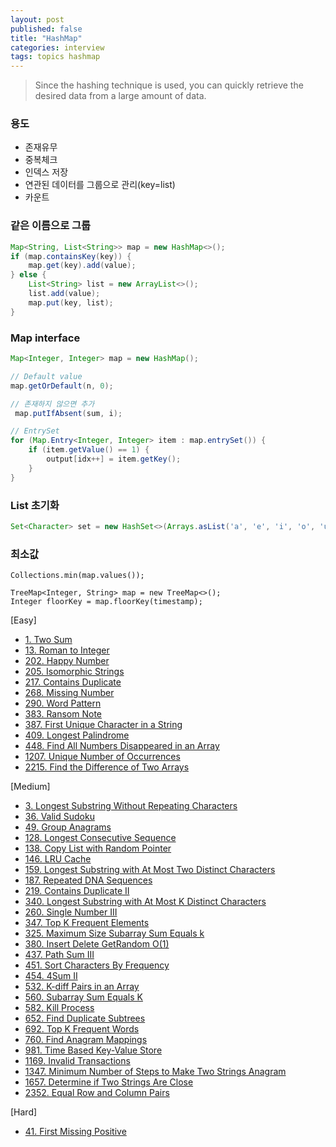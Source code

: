 ```yaml
---
layout: post
published: false
title: "HashMap"
categories: interview
tags: topics hashmap
---
```


> Since the hashing technique is used, you can quickly retrieve the desired data from a large amount of data.

### 용도
- 존재유무
- 중복체크
- 인덱스 저장
- 연관된 데이터를 그룹으로 관리(key=list)
- 카운트

### 같은 이름으로 그룹
```java
Map<String, List<String>> map = new HashMap<>();
if (map.containsKey(key)) {
    map.get(key).add(value);
} else {
    List<String> list = new ArrayList<>();
    list.add(value);
    map.put(key, list);
}
```

### Map interface
```java
Map<Integer, Integer> map = new HashMap();

// Default value
map.getOrDefault(n, 0);

// 존재하지 않으면 추가
 map.putIfAbsent(sum, i);

// EntrySet
for (Map.Entry<Integer, Integer> item : map.entrySet()) {
    if (item.getValue() == 1) {
        output[idx++] = item.getKey();
    }
}
```

### List 초기화
```java
Set<Character> set = new HashSet<>(Arrays.asList('a', 'e', 'i', 'o', 'u', 'A', 'E', 'I', 'O', 'U'));
```

### 최소값
```
Collections.min(map.values());
```

```
TreeMap<Integer, String> map = new TreeMap<>();
Integer floorKey = map.floorKey(timestamp);
```

[Easy]
- [1. Two Sum](/interview/2023/04/20/two-sum/)
- [13. Roman to Integer](/interview/2023/05/11/roman-to-integer/)
- [202. Happy Number](/interview/2023/04/20/happy-number/)
- [205. Isomorphic Strings](/interview/2023/06/14/isomorphic-strings/)
- [217. Contains Duplicate](/interview/2023/04/20/contains-duplicate/)
- [268. Missing Number](/interview/2023/04/20/missing-number/)
- [290. Word Pattern](/interview/2023/06/14/word-pattern/)
- [383. Ransom Note](/interview/2023/06/13/ransom-note/)
- [387. First Unique Character in a String](/interview/2023/05/02/first-unique-character-in-a-string/)
- [409. Longest Palindrome](/interview/2023/04/20/longest-palindrome/)
- [448. Find All Numbers Disappeared in an Array](/interview/2023/04/20/find-all-numbers-disappeared-in-an-array/)
- [1207. Unique Number of Occurrences](/interview/2023/05/26/unique-number-of-occurrences/)
- [2215. Find the Difference of Two Arrays](/interview/2023/06/06/find-the-difference-of-two-arrays/)

[Medium]
- [3. Longest Substring Without Repeating Characters](/interview/2023/02/21/longest-substring-without-repeating-characters/)
- [36. Valid Sudoku](/interview/2023/07/04/valid-sudoku/)
- [49. Group Anagrams](/interview/2023/02/20/group-anagrams/)
- [128. Longest Consecutive Sequence](/interview/2023/04/09/longest-consecutive-sequence/)
- [138. Copy List with Random Pointer](/interview/2023/04/13/copy-list-with-random-pointer/)
- [146. LRU Cache](/interview/2023/04/26/lru-cache/)
- [159. Longest Substring with At Most Two Distinct Characters](/interview/2023/05/29/longest-substring-with-at-most-two-distinct-characters/)
- [187. Repeated DNA Sequences](/interview/2023/04/11/repeated-dna-sequences/)
- [219. Contains Duplicate II](/interview/2023/06/13/contains-duplicate-ii/)
- [340. Longest Substring with At Most K Distinct Characters](/interview/2023/05/29/longest-substring-with-at-most-k-distinct-characters/)
- [260. Single Number III](/interview/2023/04/20/single-number-iii/)
- [347. Top K Frequent Elements](/interview/2023/04/20/top-k-frequent-elements/)
- [325. Maximum Size Subarray Sum Equals k](/interview/2023/04/20/maximum-size-subarray-sum-equals-k/)
- [380. Insert Delete GetRandom O(1)](/interview/2023/04/20/insert-delete-getrandom-o1/)
- [437. Path Sum III](/interview/2023/04/20/path-sum-iii/)
- [451. Sort Characters By Frequency](/interview/2023/04/20/sort-characters-by-frequency/)
- [454. 4Sum II](/interview/2023/05/10/4sum-ii/)
- [532. K-diff Pairs in an Array](/interview/2023/05/11/k-diff-pairs-in-an-array/)
- [560. Subarray Sum Equals K](/interview/2023/04/20/subarray-sum-equals-k/)
- [582. Kill Process](/interview/2023/04/20/kill-process/)
- [652. Find Duplicate Subtrees](/interview/2023/04/20/find-duplicate-subtrees/)
- [692. Top K Frequent Words](/interview/2023/04/20/top-k-frequent-words/)
- [760. Find Anagram Mappings](/interview/2023/06/19/find-anagram-mappings/)
- [981. Time Based Key-Value Store](/interview/2023/04/20/time-based-key-value-store/)
- [1169. Invalid Transactions](/interview/2023/04/20/invalid-transactions/)
- [1347. Minimum Number of Steps to Make Two Strings Anagram](/interview/2023/04/18/minimum-number-of-steps-to-make-two-strings-anagram/)
- [1657. Determine if Two Strings Are Close](/interview/2023/06/06/determine-if-two-strings-are-close/)
- [2352. Equal Row and Column Pairs](/interview/2023/06/06/equal-row-and-column-pairs/)

[Hard]
- [41. First Missing Positive](/interview/2023/04/20/first-missing-positive/)
